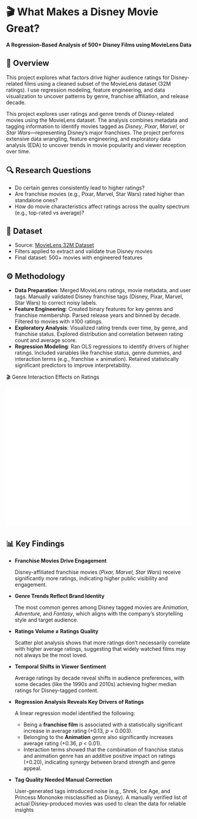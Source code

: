 # 🎬 What Makes a Disney Movie Great?

**A Regression-Based Analysis of 500+ Disney Films using MovieLens Data**

## 📌 Overview

This project explores what factors drive higher audience ratings for Disney-related films using a cleaned subset of the MovieLens dataset (32M ratings). I use regression modeling, feature engineering, and data visualization to uncover patterns by genre, franchise affiliation, and release decade.

This project explores user ratings and genre trends of Disney-related movies using the MovieLens dataset. The analysis combines metadata and tagging information to identify movies tagged as *Disney*, *Pixar*, *Marvel*, or *Star Wars*—representing Disney’s major franchises. The project performs extensive data wrangling, feature engineering, and exploratory data analysis (EDA) to uncover trends in movie popularity and viewer reception over time.

## 🔍 Research Questions

- Do certain genres consistently lead to higher ratings?
- Are franchise movies (e.g., Pixar, Marvel, Star Wars) rated higher than standalone ones?
- How do movie characteristics affect ratings across the quality spectrum (e.g., top-rated vs average)?

## 📁 Dataset

- Source: [MovieLens 32M Dataset](https://grouplens.org/datasets/movielens/)
- Filters applied to extract and validate true Disney movies
- Final dataset: 500+ movies with engineered features

## ⚙️ Methodology

- **Data Preparation**: Merged MovieLens ratings, movie metadata, and user tags. Manually validated Disney franchise tags (Disney, Pixar, Marvel, Star Wars) to correct noisy labels.
- **Feature Engineering**: Created binary features for key genres and franchise membership. Parsed release years and binned by decade. Filtered to movies with ≥100 ratings.
- **Exploratory Analysis**: Visualized rating trends over time, by genre, and franchise status. Explored distribution and correlation between rating count and average score.
- **Regression Modeling**: Ran OLS regressions to identify drivers of higher ratings. Included variables like franchise status, genre dummies, and interaction terms (e.g., franchise × animation). Retained statistically significant predictors to improve interpretability.

🎬 Genre Interaction Effects on Ratings

![Genre Interaction Plot](/notebooks/outputs/average_rating_by_decade.png)

## 📊 Key Findings

- **Franchise Movies Drive Engagement**
    
    Disney-affiliated franchise movies (*Pixar, Marvel, Star Wars*) receive significantly more ratings, indicating higher public visibility and engagement.
    
- **Genre Trends Reflect Brand Identity**
    
    The most common genres among Disney tagged movies are *Animation*, *Adventure*, and *Fantasy*, which aligns with the company’s storytelling style and target audience.
    
- **Ratings Volume ≠ Ratings Quality**
    
    Scatter plot analysis shows that more ratings don’t necessarily correlate with higher average ratings, suggesting that widely watched films may not always be the most loved.
    
- **Temporal Shifts in Viewer Sentiment**
    
    Average ratings by decade reveal shifts in audience preferences, with some decades (like the 1990s and 2010s) achieving higher median ratings for Disney-tagged content.
    
- **Regression Analysis Reveals Key Drivers of Ratings**
    
    A linear regression model identified the following:
    
    - Being a **franchise film** is associated with a statistically significant increase in average rating (+0.13, *p* = 0.003).
    - Belonging to the **Animation** genre also significantly increases average rating (+0.36, *p* < 0.01).
    - Interaction terms showed that the combination of franchise status and animation genre has an additive positive impact on ratings (+0.20), indicating synergy between brand strength and genre appeal.
- **Tag Quality Needed Manual Correction**
    
    User-generated tags introduced noise (e.g., Shrek, Ice Age, and Princess Mononoke misclassified as Disney). A manually verified list of actual Disney-produced movies was used to clean the data for reliable insights
